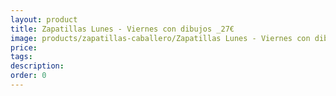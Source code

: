```yaml
---
layout: product
title: Zapatillas Lunes - Viernes con dibujos _27€
image: products/zapatillas-caballero/Zapatillas Lunes - Viernes con dibujos _27€.jpeg
price: 
tags: 
description: 
order: 0
---
```


